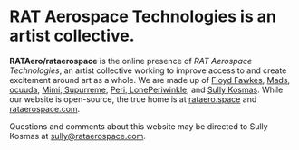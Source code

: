 # RAT Aerospace Technologies is an artist collective.

**RATAero/rataerospace** is the online presence of *RAT Aerospace Technologies*, an artist collective working to improve access to and create excitement around art as a whole.
We are made up of [Floyd Fawkes](https://rataero.space/floyd), [Mads, ocuuda](https://rataero.space/mads), [Mimi, Supurreme](https://rataero.space/mimi), [Peri, LonePeriwinkle](https://rataero.space/peri), and [Sully Kosmas](https://rataero.space/). 
While our website is open-source, the true home is at [rataero.space](https://rataero.space) and [rataerospace.com](https://rataerospace.com).

Questions and comments about this website may be directed to Sully Kosmas at [sully@rataerospace.com](mailto:sully@rataerospace.com).
